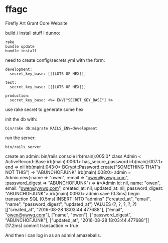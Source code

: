 ffagc
=====

Firefly Art Grant Core Website

build / install stuff I dunno:

    rake
    bundle update
    bundle install

need to create config/secrets.yml with the form:

    development:
      secret_key_base: [[[LOTS OF HEX]]]
    
    test:
      secret_key_base: [[[LOTS OF HEX]]]
    
    production:
      secret_key_base: <%= ENV["SECRET_KEY_BASE"] %>
  
use rake secret to generate some hex

init the db with:

    bin/rake db:migrate RAILS_ENV=development

run the server:

    bin/rails server

create an admin:
    bin/rails console
    irb(main):005:0* class Admin < ActiveRecord::Base
    irb(main):006:1>   has_secure_password
    irb(main):007:1> end
    => nil
    irb(main):043:0> BCrypt::Password.create("SOMETHING THAT's NOT THIS")
=> "ABUNCHOFJUNK"
    irb(main):008:0> admin = Admin.new(:name => "owen", :email => "owen@ywwg.com", :password_digest => "ABUNCHOFJUNK")
    => #<Admin id: nil, name: "owen", email: "owen@ywwg.com", created_at: nil, updated_at: nil, password_digest: "ABUNCHOFJUNK">
    irb(main):009:0> admin.save
       (0.3ms)  begin transaction
      SQL (0.5ms)  INSERT INTO "admins" ("created_at", "email", "name", "password_digest", "updated_at") VALUES (?, ?, ?, ?, ?)  [["created_at", "2016-08-28 18:03:44.477688"], ["email", "owen@ywwg.com"], ["name", "owen"], ["password_digest", "ABUNCHOFJUNK"], ["updated_at", "2016-08-28 18:03:44.477688"]]
       (17.2ms)  commit transaction
    => true

And then I can log in as an admin! amazeballs.
